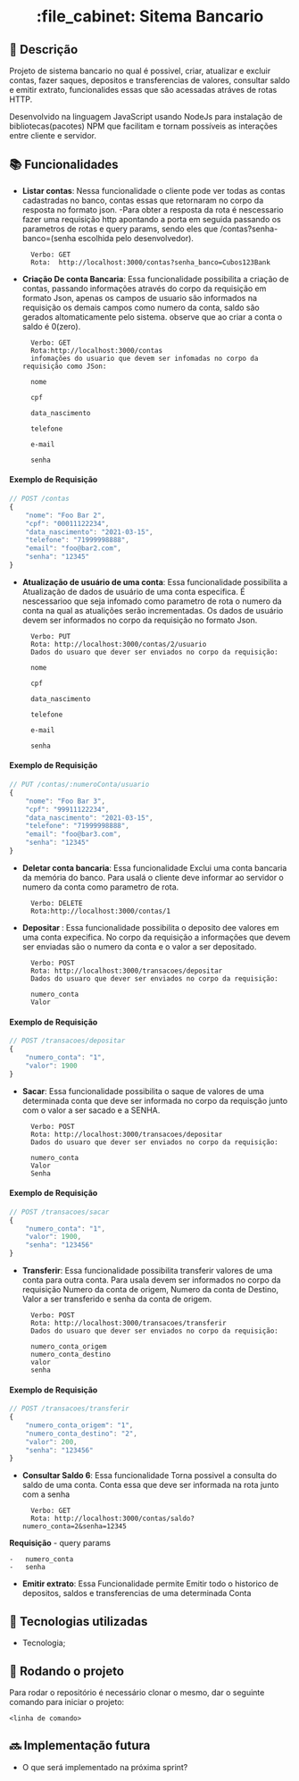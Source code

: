 <h1 align="center">:file_cabinet: Sitema Bancario</h1>

## :memo: Descrição
Projeto de sistema bancario no qual é possivel, criar, atualizar e excluir contas, fazer saques, depositos e transferencias de valores, consultar saldo e emitir extrato, funcionalides essas que são acessadas atráves de rotas HTTP.

Desenvolvido na linguagem JavaScript usando NodeJs para instalação de bibliotecas(pacotes) NPM que facilitam e tornam possíveis as interações entre cliente e servidor. 


## :books: Funcionalidades
* <b>Listar contas</b>: Nessa funcionalidade o cliente pode ver todas as contas cadastradas no banco, contas essas que retornaram no corpo da resposta no formato json. 
-Para obter a resposta da rota é nescessario fazer uma requisição http apontando a porta em seguida passando os parametros de rotas e query params, sendo eles que /contas?senha-banco=(senha escolhida pelo desenvolvedor).

        Verbo: GET
        Rota:  http://localhost:3000/contas?senha_banco=Cubos123Bank



* <b>Criação De conta Bancaria</b>: Essa funcionalidade possibilita a criação de contas, passando informações através do corpo da requisição em formato Json, apenas os campos de usuario são informados na requisição os demais campos como numero da conta, saldo são gerados altomaticamente pelo sistema. observe que ao criar a conta o saldo é 0(zero).


        Verbo: GET
        Rota:http://localhost:3000/contas
        infomações do usuario que devem ser infomadas no corpo da requisição como JSon:

        nome

        cpf

        data_nascimento

        telefone

        e-mail

        senha

#### Exemplo de Requisição

```javascript
// POST /contas
{
    "nome": "Foo Bar 2",
    "cpf": "00011122234",
    "data_nascimento": "2021-03-15",
    "telefone": "71999998888",
    "email": "foo@bar2.com",
    "senha": "12345"
}
```


* <b>Atualização de usuário de uma conta</b>: Essa funcionalidade possibilita a Atualização de dados de usuário de uma conta especifica. É nescessarioo que seja infomado como parametro de rota o numero da conta na qual as atualições serão incrementadas. Os dados de usuário devem ser informados no corpo da requisição no formato Json.

        Verbo: PUT
        Rota: http://localhost:3000/contas/2/usuario
        Dados do usuaro que dever ser enviados no corpo da requisição:

        nome

        cpf

        data_nascimento

        telefone

        e-mail

        senha

#### Exemplo de Requisição
```javascript
// PUT /contas/:numeroConta/usuario
{
    "nome": "Foo Bar 3",
    "cpf": "99911122234",
    "data_nascimento": "2021-03-15",
    "telefone": "71999998888",
    "email": "foo@bar3.com",
    "senha": "12345"
}
```


* <b>Deletar conta bancaria</b>: Essa funcionalidade Exclui uma conta bancaria da memória do banco. Para usalá o cliente deve informar ao servidor o numero da conta como parametro de rota. 

        Verbo: DELETE
        Rota:http://localhost:3000/contas/1



* <b>Depositar </b>: Essa funcionalidade possibilita o deposito dee valores em uma conta expecifica. No corpo da requisição a informações que devem ser enviadas são o numero da conta e o valor a ser depositado. 


        Verbo: POST
        Rota: http://localhost:3000/transacoes/depositar
        Dados do usuaro que dever ser enviados no corpo da requisição:

        numero_conta 
        Valor

#### Exemplo de Requisição
```javascript
// POST /transacoes/depositar
{
	"numero_conta": "1",
	"valor": 1900
}
```


* <b>Sacar</b>: Essa funcionalidade possibilita o saque de valores de uma determinada conta que deve ser informada no corpo da requisção junto com o valor a ser sacado e a SENHA.

    
        Verbo: POST
        Rota: http://localhost:3000/transacoes/depositar
        Dados do usuaro que dever ser enviados no corpo da requisição:

        numero_conta
        Valor
        Senha

#### Exemplo de Requisição
```javascript
// POST /transacoes/sacar
{
	"numero_conta": "1",
	"valor": 1900,
    "senha": "123456"
}
```


* <b>Transferir</b>: Essa funcionalidade possibilita transferir valores de uma conta para outra conta. Para usala devem ser informados no corpo da requisição Numero da conta de origem, Numero da conta de Destino, Valor a ser transferido e senha da conta de origem.

        Verbo: POST
        Rota: http://localhost:3000/transacoes/transferir
        Dados do usuaro que dever ser enviados no corpo da requisição:

        numero_conta_origem
        numero_conta_destino
        valor
        senha

#### Exemplo de Requisição
```javascript
// POST /transacoes/transferir
{
	"numero_conta_origem": "1",
	"numero_conta_destino": "2",
	"valor": 200,
	"senha": "123456"
}
```



* <b>Consultar Saldo 6</b>: Essa funcionalidade Torna possivel a consulta do saldo de uma conta. Conta essa que deve ser informada na rota junto com a senha 

        Verbo: GET
        Rota: http://localhost:3000/contas/saldo?numero_conta=2&senha=12345
       
 **Requisição** - query params

    -   numero_conta
    -   senha

* <b>Emitir extrato</b>: Essa Funcionalidade permite Emitir todo o historico de depositos, saldos e transferencias de uma determinada Conta

## :wrench: Tecnologias utilizadas
* Tecnologia;

## :rocket: Rodando o projeto
Para rodar o repositório é necessário clonar o mesmo, dar o seguinte comando para iniciar o projeto:
```
<linha de comando>
```

## :soon: Implementação futura
* O que será implementado na próxima sprint?